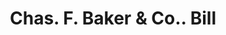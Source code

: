 ---
doi: 10.7916/D8NZ9KNJ
date_other: '1890'
date_other_textual: 1890-1899
form: printed ephemera
genre:
- Invoices
name:
- Chas. F. Baker & Co.
object_in_context_url: https://biggert.cul.columbia.edu/items/view/ave_biggert_00356
subject_hierarchical_geographic:
- Boston, Massachusetts, United States
subject_name:
- Chas. F. Baker & Co.
title: Chas. F. Baker & Co.. Bill
sort_title: Chas. F. Baker & Co.. Bill
call_number: ave_biggert_00356
coordinates:
- 42.35805555555556,-71.06361111111111
pid: ave_biggert_00356
identifiers: ave_biggert_00356
permalink: /biggert/ave_biggert_00356/
layout: iiif-image-page
---